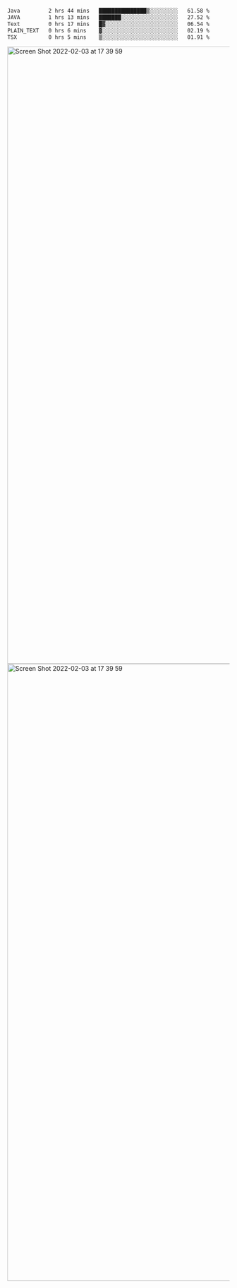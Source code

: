 <!--START_SECTION:waka-->

```txt
Java         2 hrs 44 mins   ███████████████▒░░░░░░░░░   61.58 %
JAVA         1 hrs 13 mins   ███████░░░░░░░░░░░░░░░░░░   27.52 %
Text         0 hrs 17 mins   █▓░░░░░░░░░░░░░░░░░░░░░░░   06.54 %
PLAIN_TEXT   0 hrs 6 mins    ▓░░░░░░░░░░░░░░░░░░░░░░░░   02.19 %
TSX          0 hrs 5 mins    ▒░░░░░░░░░░░░░░░░░░░░░░░░   01.91 %
```

<!--END_SECTION:waka-->

<img width="1400" alt="Screen Shot 2022-02-03 at 17 39 59" src="https://user-images.githubusercontent.com/45716542/152387304-f2b60485-53a6-4f4b-a818-5cefb1b0c0ae.png">
<img width="1400" alt="Screen Shot 2022-02-03 at 17 39 59" src="https://user-images.githubusercontent.com/45716542/152387273-ea5cdf21-2a45-44da-8bef-00c1763b1d42.png">
